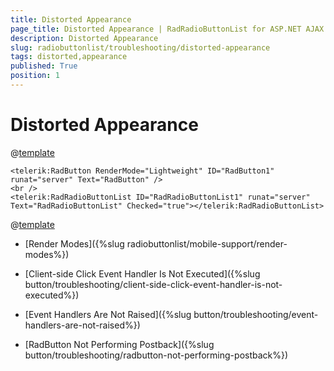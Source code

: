 ```yaml
---
title: Distorted Appearance
page_title: Distorted Appearance | RadRadioButtonList for ASP.NET AJAX Documentation
description: Distorted Appearance
slug: radiobuttonlist/troubleshooting/distorted-appearance
tags: distorted,appearance
published: True
position: 1
---
```


# Distorted Appearance

@[template](/_templates/button/distorted-appearance.md#intro "control: RadRadioButtonList")

````ASP.NET
<telerik:RadButton RenderMode="Lightweight" ID="RadButton1" runat="server" Text="RadButton" />
<br />
<telerik:RadRadioButtonList ID="RadRadioButtonList1" runat="server" Text="RadRadioButtonList" Checked="true"></telerik:RadRadioButtonList>
```` 

@[template](/_templates/button/distorted-appearance.md#cause-resolve "control: RadRadioButtonList")


* [Render Modes]({%slug radiobuttonlist/mobile-support/render-modes%})

* [Client-side Click Event Handler Is Not Executed]({%slug button/troubleshooting/client-side-click-event-handler-is-not-executed%})

* [Event Handlers Are Not Raised]({%slug button/troubleshooting/event-handlers-are-not-raised%})

* [RadButton Not Performing Postback]({%slug button/troubleshooting/radbutton-not-performing-postback%})

